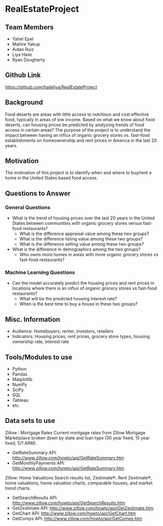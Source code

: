 # RealEstateProject

## Team Members

- Yahel Epel
- Mahire Yakup
- Aidan Ruiz
- Liya Haile
- Ryan Dougherty

## Github Link

https://github.com/haileliya/RealEstateProject

## Background

Food deserts are areas with little access to nutritious and cost effective food, typically in areas of low income. Based on what we know about food deserts, can housing prices be predicted by analyzing trends of food access in certain areas? The purpose of the project is to understand the impact between having an influx of organic grocery stores vs. fast-food establishments on homeownership and rent prices in America in the last 20 years. 

## Motivation

The motivation of this project is to identify when and where to buy/rent a home in the United States based food access. 

## Questions to Answer

### General Questions

- What is the trend of housing prices over the last 20 years in the United States between communities with organic grocery stores versus fast-food restaurants?
    - What is the difference appraisal value among these two groups?
    - What is the difference listing value among these two groups?
    - What is the difference selling value among these two groups?
- What is the difference in demographics among the two groups?
    - Who owns more homes in areas with more organic grocery stores vs fast-food restaurants?

### Machine Learning Questions

- Can the model accurately predict the housing prices and rent prices in locations where there is an influx of organic grocery stores vs fast-food restaurants? 
    - What will be the predicted housing interest rate?
    - When is the best time to buy a house in these two groups?

## Misc. Information

- Audience: Homebuyers, renter, investors, retailers
- Indicators: Housing prices, rent prices, grocery store types, housing ownership rate, interest rate

## Tools/Modules to use

- Python
- Pandas
- Matplotlib
- NumPy
- SciPy
- SQL
- Tableau
- etc.

## Data sets to use

Zillow : Mortgage Rates Current mortgage rates from Zillow Mortgage Marketplace broken down by state and loan type (30 year fixed, 15 year fixed, 5/1 ARM).
- GetRateSummary API: http://www.zillow.com/howto/api/GetRateSummary.htm
- GetMonthlyPayments API: http://www.zillow.com/howto/api/GetRateSummary.htm

Zillow: Home Valuations
Search results list, Zestimate®, Rent Zestimate®, home valuations, home valuation charts, comparable houses, and market trend charts.
- GetSearchResults API: http://www.zillow.com/howto/api/GetSearchResults.htm
- GetZestimate API: http://www.zillow.com/howto/api/GetZestimate.htm
- GetChart API: http://www.zillow.com/howto/api/GetChart.htm
- GetComps API: http://www.zillow.com/howto/api/GetComps.htm

